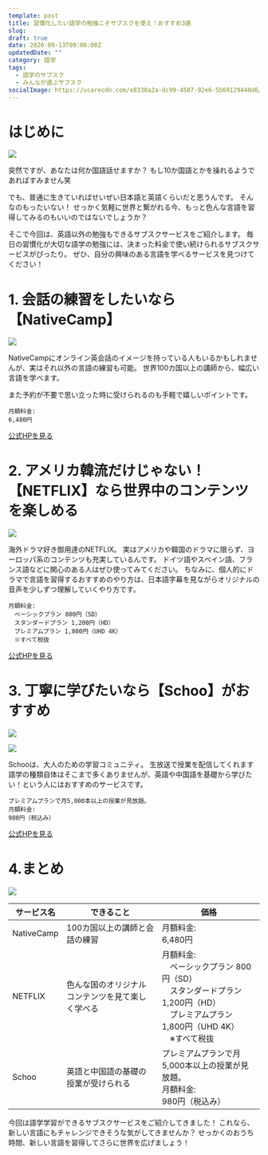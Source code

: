 ```yaml
---
template: post
title: 習慣化したい語学の勉強こそサブスクを使え！おすすめ3選
slug: 
draft: true
date: 2020-09-13T09:00:00Z
updatedDate: ""
category: 語学
tags:
  - 語学のサブスク
  - みんなが選ぶサブスク
socialImage: https://ucarecdn.com/e8330a2a-dc99-4587-92e6-5b69129440d6/
---
```


# はじめに

![](https://ucarecdn.com/b8d7ac1c-c473-4cb9-bd7e-08614f2646fa/)

突然ですが、あなたは何か国語話せますか？
もし10か国語とかを操れるようであればすみません笑

でも、普通に生きていればせいぜい日本語と英語くらいだと思うんです。
そんなのもったいない！
せっかく気軽に世界と繋がれる今、もっと色んな言語を習得してみるのもいいのではないでしょうか？

そこで今回は、英語以外の勉強もできるサブスクサービスをご紹介します。
毎日の習慣化が大切な語学の勉強には、決まった料金で使い続けられるサブスクサービスがぴったり。
ぜひ、自分の興味のある言語を学べるサービスを見つけてください！



# 1. 会話の練習をしたいなら【NativeCamp】

![](https://ucarecdn.com/2ca49521-4f68-4ecb-be55-9642239f7f20/)

NativeCampにオンライン英会話のイメージを持っている人もいるかもしれませんが、実はそれ以外の言語の練習も可能。
世界100カ国以上の講師から、幅広い言語を学べます。

また予約が不要で思い立った時に受けられるのも手軽で嬉しいポイントです。

```
月額料金:
6,480円
```

[公式HPを見る](https://nativecamp.net/)

# 2. アメリカ韓流だけじゃない！【NETFLIX】なら世界中のコンテンツを楽しめる

![](https://ucarecdn.com/26a02e4d-edc3-4430-bdad-17003a47667e/)


海外ドラマ好き御用達のNETFLIX。
実はアメリカや韓国のドラマに限らず、ヨーロッパ系のコンテンツも充実しているんです。
ドイツ語やスペイン語、フランス語などに関心のある人はぜひ使ってみてください。
ちなみに、個人的にドラマで言語を習得するおすすめのやり方は、日本語字幕を見ながらオリジナルの音声を少しずつ理解していくやり方です。

```
月額料金: 
　ベーシックプラン 800円（SD）
　スタンダードプラン 1,200円（HD）
　プレミアムプラン 1,800円（UHD 4K）
　※すべて税抜
```

[公式HPを見る](https://www.netflix.com/)


# 3. 丁寧に学びたいなら【Schoo】がおすすめ

![](https://ucarecdn.com/13fd61b3-9376-4d27-9e6f-c831b1d7d944/)

![](https://ucarecdn.com/6e441bf2-20e0-40bf-b941-3e617888b1d2/)

Schooは、大人のための学習コミュニティ。
生放送で授業を配信してくれます
語学の種類自体はそこまで多くありませんが、英語や中国語を基礎から学びたい！という人にはおすすめのサービスです。

```
プレミアムプランで月5,000本以上の授業が見放題。
月額料金:
980円（税込み）
```

[公式HPを見る](https://schoo.jp/)

# 4.まとめ

![](https://ucarecdn.com/40f19d11-c257-485d-a8c6-b1c56d6e94cd/)

| サービス名 | できること | 価格 |
| --- | --- | --- |
| NativeCamp | 100カ国以上の講師と会話の練習 | 月額料金:<br>6,480円 |
| NETFLIX | 色んな国のオリジナルコンテンツを見て楽しく学べる | 月額料金: <br>　ベーシックプラン 800円（SD）<br>　スタンダードプラン 1,200円（HD）<br>　プレミアムプラン 1,800円（UHD 4K）<br>　※すべて税抜 |
| Schoo | 英語と中国語の基礎の授業が受けられる | プレミアムプランで月5,000本以上の授業が見放題。<br>月額料金:<br>980円（税込み） |

今回は語学学習ができるサブスクサービスをご紹介してきました！
これなら、新しい言語にもチャレンジできそうな気がしてきませんか？
せっかくのおうち時間、新しい言語を習得してさらに世界を広げましょう！
